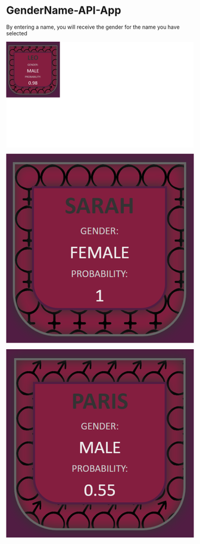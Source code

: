 # GenderName-API-App
By entering a name, you will receive the gender for the name you have selected

![](images/images1.png)

![](images/images2.png)

![](images/images3.png)

